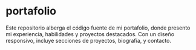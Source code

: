 # portafolio
Este repositorio alberga el código fuente de mi portafolio, donde presento mi experiencia, habilidades y proyectos destacados. Con un diseño responsivo, incluye secciones de proyectos, biografía, y contacto.
